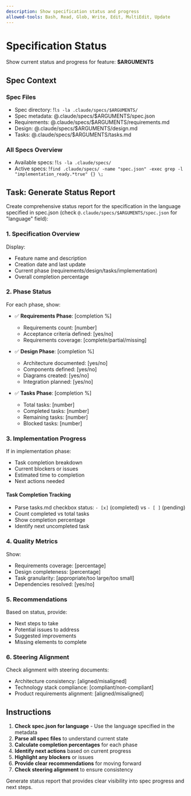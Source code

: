 ```yaml
---
description: Show specification status and progress
allowed-tools: Bash, Read, Glob, Write, Edit, MultiEdit, Update
---
```


# Specification Status

Show current status and progress for feature: **$ARGUMENTS**

## Spec Context

### Spec Files
- Spec directory: !`ls -la .claude/specs/$ARGUMENTS/`
- Spec metadata: @.claude/specs/$ARGUMENTS/spec.json
- Requirements: @.claude/specs/$ARGUMENTS/requirements.md
- Design: @.claude/specs/$ARGUMENTS/design.md
- Tasks: @.claude/specs/$ARGUMENTS/tasks.md

### All Specs Overview
- Available specs: !`ls -la .claude/specs/`
- Active specs: !`find .claude/specs/ -name "spec.json" -exec grep -l "implementation_ready.*true" {} \;`

## Task: Generate Status Report

Create comprehensive status report for the specification in the language specified in spec.json (check `@.claude/specs/$ARGUMENTS/spec.json` for "language" field):

### 1. Specification Overview
Display:
- Feature name and description
- Creation date and last update
- Current phase (requirements/design/tasks/implementation)
- Overall completion percentage

### 2. Phase Status
For each phase, show:
- ✅ **Requirements Phase**: [completion %]
  - Requirements count: [number]
  - Acceptance criteria defined: [yes/no]
  - Requirements coverage: [complete/partial/missing]

- ✅ **Design Phase**: [completion %]
  - Architecture documented: [yes/no]
  - Components defined: [yes/no]
  - Diagrams created: [yes/no]
  - Integration planned: [yes/no]

- ✅ **Tasks Phase**: [completion %]
  - Total tasks: [number]
  - Completed tasks: [number]
  - Remaining tasks: [number]
  - Blocked tasks: [number]

### 3. Implementation Progress
If in implementation phase:
- Task completion breakdown
- Current blockers or issues
- Estimated time to completion
- Next actions needed

#### Task Completion Tracking
- Parse tasks.md checkbox status: `- [x]` (completed) vs `- [ ]` (pending)
- Count completed vs total tasks
- Show completion percentage
- Identify next uncompleted task

### 4. Quality Metrics
Show:
- Requirements coverage: [percentage]
- Design completeness: [percentage]
- Task granularity: [appropriate/too large/too small]
- Dependencies resolved: [yes/no]

### 5. Recommendations
Based on status, provide:
- Next steps to take
- Potential issues to address
- Suggested improvements
- Missing elements to complete

### 6. Steering Alignment
Check alignment with steering documents:
- Architecture consistency: [aligned/misaligned]
- Technology stack compliance: [compliant/non-compliant]
- Product requirements alignment: [aligned/misaligned]

## Instructions

1. **Check spec.json for language** - Use the language specified in the metadata
2. **Parse all spec files** to understand current state
3. **Calculate completion percentages** for each phase
4. **Identify next actions** based on current progress
5. **Highlight any blockers** or issues
6. **Provide clear recommendations** for moving forward
7. **Check steering alignment** to ensure consistency

Generate status report that provides clear visibility into spec progress and next steps.